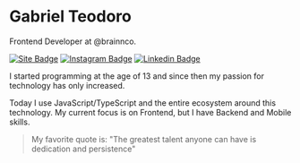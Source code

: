 # Gabriel Teodoro

Frontend Developer at @brainnco.

[![Site Badge](https://img.shields.io/badge/-gabrielteodoro.com-FF3366?style=flat-square&logo=react&logoColor=white&labelColor=FF3366&link=https://gabrielteodoro.com)](https://gabrielteodoro.com) 
[![Instagram Badge](https://img.shields.io/badge/-@oigabrielteodoro-FF3366?style=flat-square&labelColor=FF3366&logo=instagram&logoColor=white&link=https://instagram.com/oigabrielteodoro)](https://instagram.com/oigabrielteodoro) 
[![Linkedin Badge](https://img.shields.io/badge/-Gabriel%20Teodoro-FF3366?style=flat-square&logo=Linkedin&logoColor=white&link=https://www.linkedin.com/in/oigabrielteodoro/)](https://www.linkedin.com/in/oigabrielteodoro/) 


I started programming at the age of 13 and since then my passion for technology has only increased.

Today I use JavaScript/TypeScript and the entire ecosystem around this technology. My current focus is on Frontend, but I have Backend and Mobile skills.


> My favorite quote is: "The greatest talent anyone can have is dedication and persistence"
